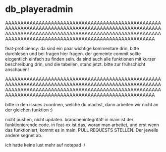 # db_playeradmin


AAAAAAAAAAAAAAAAAAAAAAAAAAAAAAAAAAAAAAAAAAAAAAAAAAAAAAAAAAAAAAAAAAAAAAAAAAAAAAAAAAAAAAAAAAAAAAAAAAAAAAAAAAAAAAAAAAAAAAAAAAAAAAAAAAAAAAAAAAAAAAAAAAAAAAAAAAAAAAAAAAAAAAAAAAAAAAAAAAAAAAAAAAAAAAAAAAAAAAAAAA


feat-proficiency: da sind ein paar wichtige kommentare drin, bitte durchlesen und bei fragen hier fragen. der gemeinte commit sollte eicgentlich einfach zu finden sein. da sind auch alle funktionen mit kurzer beschreibung drin, und die tabellen, stand jetzt. bitte zur frühschicht anschauen!


AAAAAAAAAAAAAAAAAAAAAAAAAAAAAAAAAAAAAAAAAAAAAAAAAAAAAAAAAAAAAAAAAAAAAAAAAAAAAAAAAAAAAAAAAAAAAAAAAAAAAAAAAAAAAAAAAAAAAAAAAAAAAAAAAAAAAAAAAAAAAAAAAAAAAAAAAAAAAAAAAAAAAAAAAAAAAAAAAAAAAAAAAAAAAAAAAAAAAAAAAA


bitte in den issues zuordnen, welche du machst, dann arbeiten wir nicht an der gleichen funktion :)
 
nicht pushen, nicht updaten. branchenintegrität!
in main ist der funktionierende code. in feat-xx ist das, woran man arbeitet, und erst wenn das funktioniert, kommt es in main. PULL REQUESTS STELLEN. Der jeweils andere segnet ab. 

ich hatte keine lust mehr auf notepad :/
